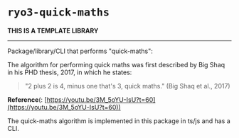 # `ryo3-quick-maths`

**THIS IS A TEMPLATE LIBRARY**

___

Package/library/CLI that performs "quick-maths":

The algorithm for performing quick maths was first described by Big Shaq in his
PHD thesis, 2017, in which he states:

> "2 plus 2 is 4, minus one that's 3, quick maths." (Big Shaq et al., 2017)

**Reference**(: [https://youtu.be/3M_5oYU-IsU?t=60](https://youtu.be/3M_5oYU-IsU?t=60))

The quick-maths algorithm is implemented in this package in ts/js and has a
CLI.

